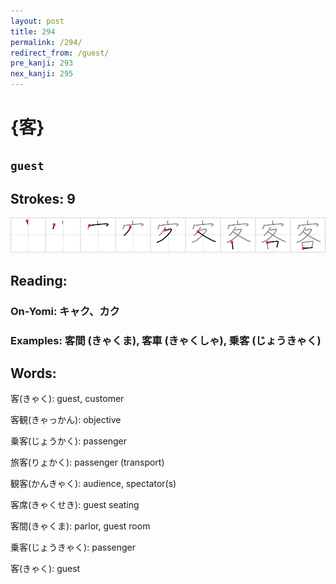 ```yaml
---
layout: post
title: 294
permalink: /294/
redirect_from: /guest/
pre_kanji: 293
nex_kanji: 295
---
```


# {客}

## `guest`

## Strokes: 9

<div class="stroke"><img src="../images/E5AEA2.png" /></div>

## Reading:

### On-Yomi: キャク、カク

### Examples: 客間 (きゃくま), 客車 (きゃくしゃ), 乗客 (じょうきゃく)

## Words:

客(きゃく): guest, customer

客観(きゃっかん): objective

乗客(じょうかく): passenger

旅客(りょかく): passenger (transport)

観客(かんきゃく): audience, spectator(s)

客席(きゃくせき): guest seating

客間(きゃくま): parlor, guest room

乗客(じょうきゃく): passenger

客(きゃく): guest
